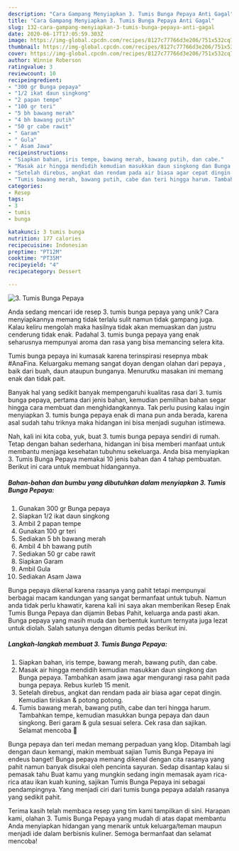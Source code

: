 ```yaml
---
description: "Cara Gampang Menyiapkan 3. Tumis Bunga Pepaya Anti Gagal"
title: "Cara Gampang Menyiapkan 3. Tumis Bunga Pepaya Anti Gagal"
slug: 132-cara-gampang-menyiapkan-3-tumis-bunga-pepaya-anti-gagal
date: 2020-06-17T17:05:59.303Z
image: https://img-global.cpcdn.com/recipes/8127c77766d3e206/751x532cq70/3-tumis-bunga-pepaya-foto-resep-utama.jpg
thumbnail: https://img-global.cpcdn.com/recipes/8127c77766d3e206/751x532cq70/3-tumis-bunga-pepaya-foto-resep-utama.jpg
cover: https://img-global.cpcdn.com/recipes/8127c77766d3e206/751x532cq70/3-tumis-bunga-pepaya-foto-resep-utama.jpg
author: Winnie Roberson
ratingvalue: 3
reviewcount: 10
recipeingredient:
- "300 gr Bunga pepaya"
- "1/2 ikat daun singkong"
- "2 papan tempe"
- "100 gr teri"
- "5 bh bawang merah"
- "4 bh bawang putih"
- "50 gr cabe rawit"
- " Garam"
- " Gula"
- " Asam Jawa"
recipeinstructions:
- "Siapkan bahan, iris tempe, bawang merah, bawang putih, dan cabe."
- "Masak air hingga mendidih kemudian masukkan daun singkong dan Bunga pepaya. Tambahkan asam jawa agar mengurangi rasa pahit pada bunga pepaya. Rebus kurleb 15 menit."
- "Setelah direbus, angkat dan rendam pada air biasa agar cepat dingin. Kemudian tiriskan &amp; potong potong."
- "Tumis bawang merah, bawang putih, cabe dan teri hingga harum. Tambahkan tempe, kemudian masukkan bunga pepaya dan daun singkong. Beri garam &amp; gula sesuai selera. Cek rasa dan sajikan. Selamat mencoba 🙂"
categories:
- Resep
tags:
- 3
- tumis
- bunga

katakunci: 3 tumis bunga 
nutrition: 177 calories
recipecuisine: Indonesian
preptime: "PT12M"
cooktime: "PT35M"
recipeyield: "4"
recipecategory: Dessert

---
```



![3. Tumis Bunga Pepaya](https://img-global.cpcdn.com/recipes/8127c77766d3e206/751x532cq70/3-tumis-bunga-pepaya-foto-resep-utama.jpg)

Anda sedang mencari ide resep 3. tumis bunga pepaya yang unik? Cara menyiapkannya memang tidak terlalu sulit namun tidak gampang juga. Kalau keliru mengolah maka hasilnya tidak akan memuaskan dan justru cenderung tidak enak. Padahal 3. tumis bunga pepaya yang enak seharusnya mempunyai aroma dan rasa yang bisa memancing selera kita.

Tumis bunga pepaya ini kumasak karena terinspirasi resepnya mbak #AnaFina. Keluargaku memang sangat doyan dengan olahan dari pepaya , baik dari buah, daun ataupun bunganya. Menurutku masakan ini memang enak dan tidak pait.

Banyak hal yang sedikit banyak mempengaruhi kualitas rasa dari 3. tumis bunga pepaya, pertama dari jenis bahan, kemudian pemilihan bahan segar hingga cara membuat dan menghidangkannya. Tak perlu pusing kalau ingin menyiapkan 3. tumis bunga pepaya enak di mana pun anda berada, karena asal sudah tahu triknya maka hidangan ini bisa menjadi suguhan istimewa.


Nah, kali ini kita coba, yuk, buat 3. tumis bunga pepaya sendiri di rumah. Tetap dengan bahan sederhana, hidangan ini bisa memberi manfaat untuk membantu menjaga kesehatan tubuhmu sekeluarga. Anda bisa menyiapkan 3. Tumis Bunga Pepaya memakai 10 jenis bahan dan 4 tahap pembuatan. Berikut ini cara untuk membuat hidangannya.

<!--inarticleads1-->

##### Bahan-bahan dan bumbu yang dibutuhkan dalam menyiapkan 3. Tumis Bunga Pepaya:

1. Gunakan 300 gr Bunga pepaya
1. Siapkan 1/2 ikat daun singkong
1. Ambil 2 papan tempe
1. Gunakan 100 gr teri
1. Sediakan 5 bh bawang merah
1. Ambil 4 bh bawang putih
1. Sediakan 50 gr cabe rawit
1. Siapkan  Garam
1. Ambil  Gula
1. Sediakan  Asam Jawa


Bunga pepaya dikenal karena rasanya yang pahit tetapi mempunyai berbagai macam kandungan yang sangat bermanfaat untuk tubuh. Namun anda tidak perlu khawatir, karena kali ini saya akan memberikan Resep Enak Tumis Bunga Pepaya dan dijamin Bebas Pahit, keluarga anda pasti akan. Bunga pepaya yang masih muda dan berbentuk kuntum ternyata juga lezat untuk diolah. Salah satunya dengan ditumis pedas berikut ini. 

<!--inarticleads2-->

##### Langkah-langkah membuat 3. Tumis Bunga Pepaya:

1. Siapkan bahan, iris tempe, bawang merah, bawang putih, dan cabe.
1. Masak air hingga mendidih kemudian masukkan daun singkong dan Bunga pepaya. Tambahkan asam jawa agar mengurangi rasa pahit pada bunga pepaya. Rebus kurleb 15 menit.
1. Setelah direbus, angkat dan rendam pada air biasa agar cepat dingin. Kemudian tiriskan &amp; potong potong.
1. Tumis bawang merah, bawang putih, cabe dan teri hingga harum. Tambahkan tempe, kemudian masukkan bunga pepaya dan daun singkong. Beri garam &amp; gula sesuai selera. Cek rasa dan sajikan. Selamat mencoba 🙂


Bunga pepaya dan teri medan memang perpaduan yang klop. Ditambah lagi dengan daun kemangi, makin membuat sajian Tumis Bunga Pepaya ini endeus banget! Bunga pepaya memang dikenal dengan cita rasanya yang pahit namun banyak disukai oleh pencinta sayuran. Sedap disantap kalau si pemasak tahu Buat kamu yang mungkin sedang ingin memasak ayam rica-rica atau ikan kuah kuning, sajikan Tumis Bunga Pepaya ini sebagai pendampingnya. Yang menjadi ciri dari tumis bunga pepaya adalah rasanya yang sedikit pahit. 

Terima kasih telah membaca resep yang tim kami tampilkan di sini. Harapan kami, olahan 3. Tumis Bunga Pepaya yang mudah di atas dapat membantu Anda menyiapkan hidangan yang menarik untuk keluarga/teman maupun menjadi ide dalam berbisnis kuliner. Semoga bermanfaat dan selamat mencoba!
